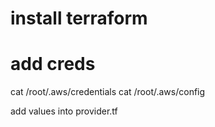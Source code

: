 # install terraform


# add creds
cat /root/.aws/credentials
cat /root/.aws/config

add values into provider.tf



